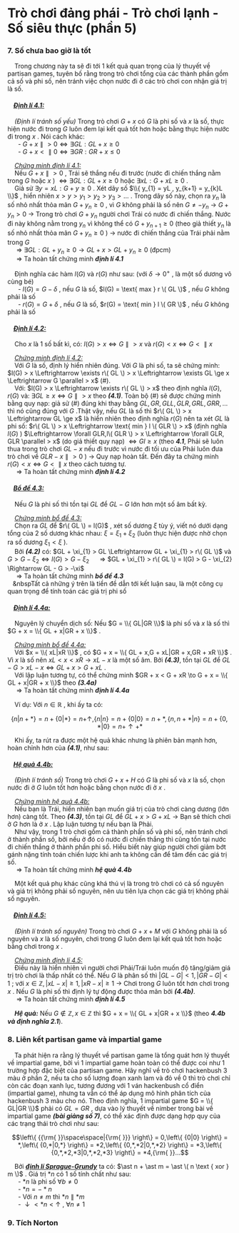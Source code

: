 # Trò chơi đảng phái - Trò chơi lạnh - Số siêu thực (phần 5)
### 7. Số chưa bao giờ là tốt
&nbsp;&nbsp;&nbsp;&nbsp;Trong chương này ta sẽ đi tới 1 kết quả quan trọng của lý thuyết về partisan games, tuyên bố rằng trong trò chơi tổng của các thành phần gồm cả số và phi số, nên tránh việc chọn nước đi ở các trò chơi con nhận giá trị là số. <br>

#### &nbsp;&nbsp;&nbsp;&nbsp;***<ins>Định lí 4.1:</ins>*** 
&nbsp;&nbsp;&nbsp;&nbsp;*(Định lí tránh số yếu)* Trong trò chơi $G + x$ có $G$ là phi số và $x$ là số, thực hiện nước đi trong $G$ luôn đem lại kết quả tốt hơn hoặc bằng thực hiện nước đi trong $x$ . Nói cách khác: <br>
&nbsp;&nbsp;&nbsp;&nbsp;&nbsp;&nbsp;- $G + x \parallel > 0 \Leftrightarrow \exists GL: GL + x \ge 0$ <br>
&nbsp;&nbsp;&nbsp;&nbsp;&nbsp;&nbsp;- $G + x < \parallel 0 \Leftrightarrow \exists GR: GR + x \le 0$ <br>

&nbsp;&nbsp;&nbsp;&nbsp;*<ins>Chứng minh định lí 4.1:</ins>* <br>
&nbsp;&nbsp;&nbsp;&nbsp;Nếu $G + x \parallel > 0$ , Trái sẽ thắng nếu đi trước (nước đi chiến thắng nằm trong $G$ hoặc $x$ ) $\Leftrightarrow \exists GL: GL + x \ge 0$  hoặc $\exists xL: G + xL \ge 0$ . <br>
&nbsp;&nbsp;&nbsp;&nbsp;Giả sử $\exists y = xL: G + y \ge 0$ . Xét dãy số $\\{ y_{1} = yL , y_{k+1} = y_{k}L \\}$ , hiển nhiên $x > y > y_{1} > y_{2} > y_{3} > ...$ . Trong dãy số này, chọn ra $y_n$ là số nhỏ nhất thỏa mãn $G + y_{n} \ge 0$ , vì $G$ không phải là số nên $G \ne -y_{n}$ $\rightarrow$ $G + y_{n} > 0$ $\rightarrow$ Trong trò chơi $G + y_{n}$ người chơi Trái có nước đi chiến thắng. Nước đi này không nằm trong $y_n$ vì không thể có $G + y_{n+1} \ge 0$ (theo giả thiết $y_n$ là số nhỏ nhất thỏa mãn $G + y_{n} \ge 0$ ) $\rightarrow$ nước đi chiến thắng của Trái phải nằm trong $G$  <br>
&nbsp;&nbsp;&nbsp;&nbsp; $\Rightarrow$ $\exists GL:GL + y_{n} \ge 0 \to GL + x > GL + y_{n} \ge 0$ (đpcm) <br>
&nbsp;&nbsp;&nbsp;&nbsp; $\Longrightarrow$ Ta hoàn tất chứng minh ***định lí 4.1*** <br>

&nbsp;&nbsp;&nbsp;&nbsp;Định nghĩa các hàm $l(G)$ và $r(G)$ như sau: (với $\delta \to 0^+$ , là một số dương vô cùng bé) <br>
&nbsp;&nbsp;&nbsp;&nbsp;&nbsp;&nbsp;- $l(G) = G - \delta$ , nếu $G$ là số, $l(G) = \text{ max } r \( GL \)$ , nếu $G$ không phải là số <br>  &nbsp;&nbsp;&nbsp;&nbsp;&nbsp;&nbsp;- $r(G) = G + \delta$ , nếu $G$ là số, $r(G) = \text{ min } l \( GR \)$ , nếu $G$ không phải là số <br>  

#### &nbsp;&nbsp;&nbsp;&nbsp;***<ins>Định lí 4.2:</ins>*** 
&nbsp;&nbsp;&nbsp;&nbsp;Cho $x$ là 1 số bất kì, có: $l(G) > x \Leftrightarrow G \parallel > x$ và $r(G) < x \Leftrightarrow G < \parallel x$ <br>

&nbsp;&nbsp;&nbsp;&nbsp;*<ins>Chứng minh định lí 4.2:</ins>* <br>
&nbsp;&nbsp;&nbsp;&nbsp;Với $G$ là số, định lý hiển nhiên đúng. Với $G$ là phi số, ta sẽ chứng minh: $l(G) > x \Leftrightarrow \exists r\( GL \) > x \Leftrightarrow \exists GL \ge x \Leftrightarrow G \parallel > x$ (#). <br>
&nbsp;&nbsp;&nbsp;&nbsp;Với: $l(G) > x \Leftrightarrow \exists r\( GL \) > x$ theo định nghĩa $l(G) , r(G)$ và: $\exists GL \ge x \Leftrightarrow G \parallel > x$ theo ***(4.1)***. Toàn bộ (#) sẽ được chứng minh bằng quy nạp: giả sử (#) đúng khi thay bằng $GL,GR,GLL,GLR,GRL,GRR,...$ thì nó cũng đúng với $G$ .Thật vậy, nếu $GL$ là số thì $r\( GL \) > x \Leftrightarrow GL \ge x$ là hiển nhiên theo định nghĩa $r(G)$ nên ta xét $GL$ là phi số: $r\( GL \) > x \Leftrightarrow \text{ min } l \( GLR \) > x$ (định nghĩa $l(G)$ ) $\Leftrightarrow \forall GLR,l\( GLR \) > x \Leftrightarrow \forall GLR, GLR \parallel > x$ (do giả thiết quy nạp) $\Leftrightarrow Gl \ge x$ (theo ***4.1***, Phải sẽ luôn thua trong trò chơi $GL - x$ nếu đi trước vì nước đi tối ưu của Phải luôn đưa trò chơi về $GLR - x \parallel > 0$ ) $\rightarrow$ Quy nạp hoàn tất. Đến đây ta chứng minh $r(G) < x \Leftrightarrow G < \parallel x$ theo cách tương tự. <br>
&nbsp;&nbsp;&nbsp;&nbsp; $\Longrightarrow$ Ta hoàn tất chứng minh ***định lí 4.2*** <br>

#### &nbsp;&nbsp;&nbsp;&nbsp;***<ins>Bổ đề 4.3:</ins>***
&nbsp;&nbsp;&nbsp;&nbsp;Nếu $G$ là phi số thì tồn tại $GL$ để $GL - G$ lớn hơn một số âm bất kỳ. <br>

&nbsp;&nbsp;&nbsp;&nbsp;*<ins>Chứng minh bổ đề 4.3:</ins>* <br>
&nbsp;&nbsp;&nbsp;&nbsp;Chọn ra $GL$ để $r\( GL \) = l(G)$ , xét số dương $\xi$ tùy ý, viết nó dưới dạng tổng của 2 số dương khác nhau: $\xi = \xi_{1} + \xi_{2}$ (luôn thực hiện được nhờ chọn ra số dương $\xi_{1} < \xi$ ). <br>
&nbsp;&nbsp;&nbsp;&nbsp;Bởi ***(4.2)*** có: $GL + \xi_{1} > GL \Leftrightarrow GL + \xi_{1} > r\( GL \)$ và $G > G - \xi_{2} \Leftrightarrow l(G) > G - \xi_{2}$ 
&nbsp;&nbsp;&nbsp;&nbsp; $\Rightarrow$ $GL + \xi_{1} > r\( GL \) = l(G) > G - \xi_{2} \Rightarrow GL - G > -\xi$ <br>
&nbsp;&nbsp;&nbsp;&nbsp; $\Longrightarrow$ Ta hoàn tất chứng minh ***bổ đề 4.3*** <br>
&nbsp;&nbsp;&nbsp;&nbspTất cả những ý trên là tiền đề dẫn tới kết luận sau, là một công cụ quan trọng để tính toán các giá trị phi số <br>

#### &nbsp;&nbsp;&nbsp;&nbsp;***<ins>Định lí 4.4a:</ins>***
&nbsp;&nbsp;&nbsp;&nbsp;Nguyên lý chuyển dịch số: Nếu $G = \\{ GL|GR \\}$ là phi số và $x$ là số thì $G + x = \\{ GL + x|GR + x \\}$ . <br>

&nbsp;&nbsp;&nbsp;&nbsp;*<ins>Chứng minh bổ đề 4.4a:</ins>* <br>
&nbsp;&nbsp;&nbsp;&nbsp;Với $x = \\{ xL|xR \\}$ , có $G + x = \\{ GL + x,G + xL|GR + x,GR + xR \\}$ . Vì $x$ là số nên $xL < x < xR \rightarrow xL - x$ là một số âm. Bởi ***(4.3)***, tồn tại $GL$ để $GL - G > xL - x \Leftrightarrow GL + x > G + xL$ . <br>
&nbsp;&nbsp;&nbsp;&nbsp;Với lập luận tương tự, có thể chứng minh $GR + x < G + xR \to G + x = \\{ GL + x|GR + x \\}$ theo ***(3.4a)*** <br>
&nbsp;&nbsp;&nbsp;&nbsp; $\Longrightarrow$ Ta hoàn tất chứng minh ***định lí 4.4a*** <br>

&nbsp;&nbsp;&nbsp;&nbsp;Ví dụ: Với $n \in \mathbb{R}$ , khi ấy ta có: <br>

```math
\left\{ {n|n + *} \right\} = n + \left\{ {0|*} \right\} = n +  \uparrow ,\left\{ {n|n} \right\} = n + \left\{ {0|0} \right\} = n + *,\left\{ {n,n + *|n} \right\} = n + \left\{ {0,*|0} \right\} = n +  \uparrow  + *
```
&nbsp;&nbsp;&nbsp;&nbsp;Khi ấy, ta rút ra được một hệ quả khác nhưng là phiên bản mạnh hơn, hoàn chỉnh hơn của ***(4.1)***, như sau: <br>

#### &nbsp;&nbsp;&nbsp;&nbsp;***<ins>Hệ quả 4.4b:</ins>***
&nbsp;&nbsp;&nbsp;&nbsp;*(Định lí tránh số)* Trong trò chơi $G + x + H$ có $G$ là phi số và $x$ là số, chọn nước đi ở $G$ luôn tốt hơn hoặc bằng chọn nước đi ở $x$ . <br>

&nbsp;&nbsp;&nbsp;&nbsp;*<ins>Chứng minh hệ quả 4.4b:</ins>* <br>
&nbsp;&nbsp;&nbsp;&nbsp;Nếu bạn là Trái, hiển nhiên bạn muốn giá trị của trò chơi càng dương (lớn hơn) càng tốt. Theo ***(4.3)***, tồn tại $GL$ để $GL + x > G + xL$ $\rightarrow$ Bạn sẽ thích chơi ở $G$ hơn là ở $x$ . Lập luận tương tự nếu bạn là Phải. <br>
&nbsp;&nbsp;&nbsp;&nbsp;Như vậy, trong 1 trò chơi gồm cả thành phần số và phi số, nên tránh chơi ở thành phần số, bởi nếu ở đó có nước đi chiến thắng thì cũng tồn tại nước đi chiến thắng ở thành phần phi số. Hiểu biết này giúp người chơi giảm bớt gánh nặng tính toán chiến lược khi anh ta không cần để tâm đến các giá trị số. <br>
&nbsp;&nbsp;&nbsp;&nbsp; $\Longrightarrow$ Ta hoàn tất chứng minh ***hệ quả 4.4b*** <br>

&nbsp;&nbsp;&nbsp;&nbsp;Một kết quả phụ khác cũng khá thú vị là trong trò chơi có cả số nguyên và giá trị không phải số nguyên, nên ưu tiên lựa chọn các giá trị không phải số nguyên. <br>

#### &nbsp;&nbsp;&nbsp;&nbsp;***<ins>Định lí 4.5:</ins>*** 
&nbsp;&nbsp;&nbsp;&nbsp;*(Định lí tránh số nguyên)* Trong trò chơi $G + x + M$ với $G$ không phải là số nguyên và $x$ là số nguyên, chơi trong $G$ luôn đem lại kết quả tốt hơn hoặc bằng chơi trong $x$ . <br> 

&nbsp;&nbsp;&nbsp;&nbsp;*<ins>Chứng minh định lí 4.5:</ins>* <br>
&nbsp;&nbsp;&nbsp;&nbsp;Điều này là hiển nhiên vì người chơi Phải/Trái luôn muốn độ tăng/giảm giá trị trò chơi là thấp nhất có thể. Nếu $G$ là phân số thì $|GL - G| < 1,|GR - G| < 1$ ; với $x \in \mathbb{Z} , |xL - x| \ge 1,|xR - x| \ge 1$ $\rightarrow$ Chơi trong $G$ luôn tốt hơn chơi trong $x$ . Nếu $G$ là phi số thì định lý tự động được thỏa mãn bởi ***(4.4b)***. <br>
&nbsp;&nbsp;&nbsp;&nbsp; $\Longrightarrow$ Ta hoàn tất chứng minh ***định lí 4.5*** <br>

&nbsp;&nbsp;&nbsp;&nbsp;***Hệ quả:*** Nếu $G \notin \mathbb{Z}, x \in \mathbb{Z}$ thì $G + x = \\{ GL + x|GR + x \\}$ (theo ***4.4b và định nghĩa 2.1***). <br>

### 8. Liên kết partisan game và impartial game 
&nbsp;&nbsp;&nbsp;&nbsp;Ta phát hiện ra rằng lý thuyết về partisan game là tổng quát hơn lý thuyết về impartial game, bởi vì 1 impartial game hoàn toàn có thể được coi như 1 trường hợp đặc biệt của partisan game. Hãy nghĩ về trò chơi hackenbush 3 màu ở phần 2, nếu ta cho số lượng đoạn xanh lam và đỏ về 0 thì trò chơi chỉ còn các đoạn xanh lục, tương đương với 1 ván hackenbush cổ điển (impartial game), nhưng ta vẫn có thể áp dụng mô hình phân tích của hackenbush 3 màu cho nó. Theo định nghĩa, 1 impartial game $G = \\{ GL|GR \\}$ phải có $GL = GR$ , dựa vào lý thuyết về nimber trong bài về impartial game ***(bài giảng số 7)***, có thể xác định được dạng hợp quy của các trạng thái trò chơi như sau: <br>

```math
\left\{ {{\rm{ }}\space\space|{\rm{ }}} \right\} = 0,\left\{ {0|0} \right\} = *,\left\{ {0,*|0,*} \right\} = *2,\left\{ {0,*,*2|0,*,*2} \right\} = *3,\left\{ {0,*,*2,*3|0,*,*2,*3} \right\} = *4,{\rm{ }}...
```
&nbsp;&nbsp;&nbsp;&nbsp;Bởi ***<ins>định lí Sprague-Grundy</ins>*** ta có: $\ast n + \ast m = \ast \( n \text { xor } m \)$ . Giá trị $\ast n$ có 1 số tính chất như sau:<br>
&nbsp;&nbsp;&nbsp;&nbsp;&nbsp;&nbsp;- $\ast n$ là phi số $\forall b \ne 0$ <br>
&nbsp;&nbsp;&nbsp;&nbsp;&nbsp;&nbsp;- $\ast n = - \ast n$ <br>
&nbsp;&nbsp;&nbsp;&nbsp;&nbsp;&nbsp;- Với $n \ne m$ thì $\ast n \parallel \ast m$ <br>
&nbsp;&nbsp;&nbsp;&nbsp;&nbsp;&nbsp;- $\downarrow < \ast n < \uparrow$ , $\forall n \ne 1$ <br>

### 9. Tích Norton























